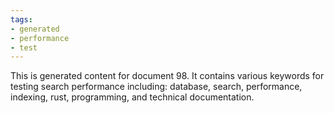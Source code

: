 ```yaml
---
tags:
- generated
- performance
- test
---
```

This is generated content for document 98. It contains various keywords for testing search performance including: database, search, performance, indexing, rust, programming, and technical documentation.
